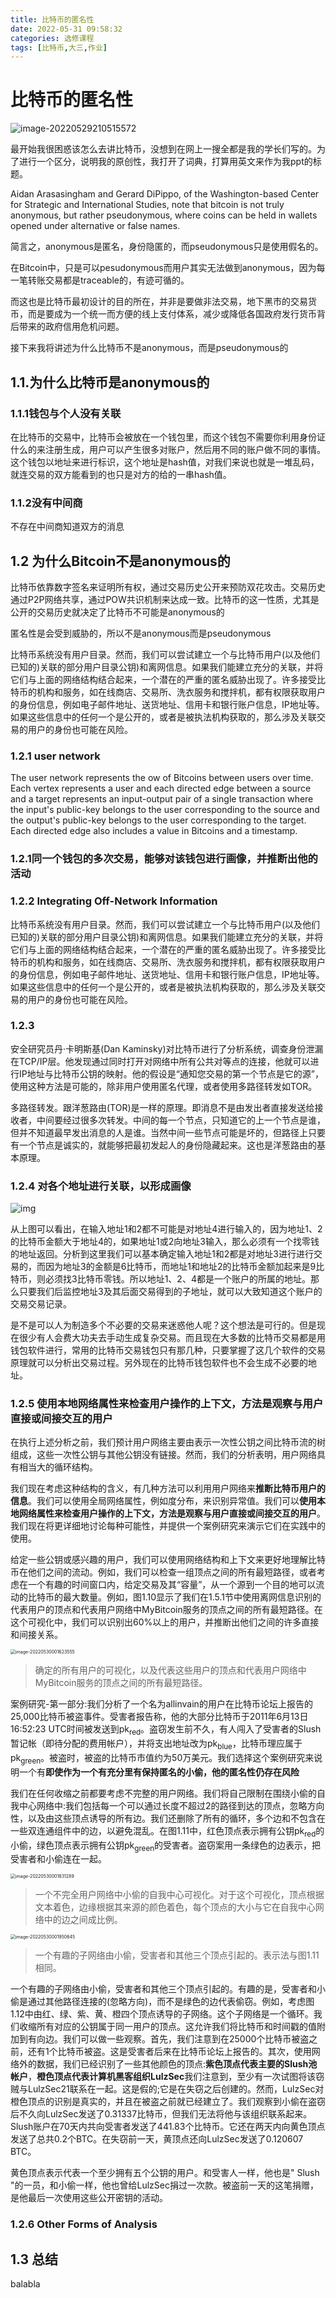 ```yaml
---
title: 比特币的匿名性
date: 2022-05-31 09:58:32
categories: 选修课程
tags: [比特币,大三,作业]
---
```


# 比特币的匿名性



![image-20220529210515572](https://mewtiger-1311904225.cos.ap-nanjing.myqcloud.com/post/image-20220529210515572.png)

最开始我很困惑该怎么去讲比特币，没想到在网上一搜全都是我的学长们写的。为了进行一个区分，说明我的原创性，我打开了词典，打算用英文来作为我ppt的标题。



Aidan Arasasingham and Gerard DiPippo, of the Washington-based Center for Strategic and International Studies, note that bitcoin is not truly anonymous, but rather pseudonymous, where coins can be held in wallets opened under alternative or false names.

简言之，anonymous是匿名，身份隐匿的，而pseudonymous只是使用假名的。

 在Bitcoin中，只是可以pesudonymous而用户其实无法做到anonymous，因为每一笔转账交易都是traceable的，有迹可循的。

 而这也是比特币最初设计的目的所在，并非是要做非法交易，地下黑市的交易货币，而是要成为一个统一而方便的线上支付体系，减少或降低各国政府发行货币背后带来的政府信用危机问题。

接下来我将讲述为什么比特币不是anonymous，而是pseudonymous的

## 1.1.为什么比特币是anonymous的



### 1.1.1钱包与个人没有关联

在比特币的交易中，比特币会被放在一个钱包里，而这个钱包不需要你利用身份证什么的来注册生成，用户可以产生很多对账户，然后用不同的账户做不同的事情。这个钱包以地址来进行标识，这个地址是hash值，对我们来说也就是一堆乱码，就连交易的双方能看到的也只是对方的给的一串hash值。

### 1.1.2没有中间商

不存在中间商知道双方的消息

## 1.2 为什么Bitcoin不是anonymous的

比特币依靠数字签名来证明所有权，通过交易历史公开来预防双花攻击。交易历史通过P2P网络共享，通过POW共识机制来达成一致。比特币的这一性质，尤其是公开的交易历史就决定了比特币不可能是anonymous的

匿名性是会受到威胁的，所以不是anonymous而是pseudonymous

比特币系统没有用户目录。然而，我们可以尝试建立一个与比特币用户(以及他们已知的)关联的部分用户目录公钥)和离网信息。如果我们能建立充分的关联，并将它们与上面的网络结构结合起来，一个潜在的严重的匿名威胁出现了。许多接受比特币的机构和服务，如在线商店、交易所、洗衣服务和搅拌机，都有权限获取用户的身份信息，例如电子邮件地址、送货地址、信用卡和银行账户信息，IP地址等。如果这些信息中的任何一个是公开的，或者是被执法机构获取的，那么涉及关联交易的用户的身份也可能在风险。

### 1.2.1 user network

The user network  represents the ow of Bitcoins between users over time.
Each vertex represents a user and each directed edge between a source and
a target represents an input-output pair of a single transaction where the
input's public-key belongs to the user corresponding to the source and the
output's public-key belongs to the user corresponding to the target. Each
directed edge also includes a value in Bitcoins and a timestamp.

### 1.2.1同一个钱包的多次交易，能够对该钱包进行画像，并推断出他的活动

### 1.2.2 Integrating Off-Network Information

比特币系统没有用户目录。然而，我们可以尝试建立一个与比特币用户(以及他们已知的)关联的部分用户目录公钥)和离网信息。如果我们能建立充分的关联，并将它们与上面的网络结构结合起来，一个潜在的严重的匿名威胁出现了。许多接受比特币的机构和服务，如在线商店、交易所、洗衣服务和搅拌机，都有权限获取用户的身份信息，例如电子邮件地址、送货地址、信用卡和银行账户信息，IP地址等。如果这些信息中的任何一个是公开的，或者是被执法机构获取的，那么涉及关联交易的用户的身份也可能在风险。

### 1.2.3 	

安全研究员丹·卡明斯基(Dan Kaminsky)对比特币进行了分析系统，调查身份泄漏在TCP/IP层。他发现通过同时打开对网络中所有公共对等点的连接，他就可以进行IP地址与比特币公钥的映射。他的假设是“通知您交易的第一个节点是它的源”，使用这种方法是可能的，除非用户使用匿名代理，或者使用多路径转发如TOR。

多路径转发。跟洋葱路由(TOR)是一样的原理。即消息不是由发出者直接发送给接收者，中间要经过很多次转发。中间的每一个节点，只知道它的上一个节点是谁，但并不知道最早发出消息的人是谁。当然中间一些节点可能是坏的，但路径上只要有一个节点是诚实的，就能够把最初发起人的身份隐藏起来。这也是洋葱路由的基本原理。

### 1.2.4 对各个地址进行关联，以形成画像

![img](https://mewtiger-1311904225.cos.ap-nanjing.myqcloud.com/post/20210619195714481.png)

从上图可以看出，在输入地址1和2都不可能是对地址4进行输入的，因为地址1、2的比特币金额大于地址4的，如果地址1或2向地址3输入，那么必须有一个找零钱的地址返回。分析到这里我们可以基本确定输入地址1和2都是对地址3进行进行交易的，而因为地址3的金额是6比特币，而地址1和地址2的比特币金额加起来是9比特币，则必须找3比特币零钱。所以地址1、2、4都是一个账户的所属的地址。那么只要我们后监控地址3及其后面交易得到的子地址，就可以大致知道这个账户的交易交易记录。

是不是可以人为制造多个不必要的交易来迷惑他人呢？这个想法是可行的。但是现在很少有人会费大功夫去手动生成复杂交易。而且现在大多数的比特币交易都是用钱包软件进行，常用的比特币交易钱包只有那几种，只要掌握了这几个软件的交易原理就可以分析出交易过程。另外现在的比特币钱包软件也不会生成不必要的地址。

### 1.2.5 使用本地网络属性来检查用户操作的上下文，方法是观察与用户直接或间接交互的用户

在执行上述分析之前，我们预计用户网络主要由表示一次性公钥之间比特币流的树组成，这些一次性公钥与其他公钥没有链接。然而，我们的分析表明，用户网络具有相当大的循环结构。

我们现在考虑这种结构的含义，有几种方法可以利用用户网络来**推断比特币用户的信息**。我们可以使用全局网络属性，例如度分布，来识别异常值。我们可以**使用本地网络属性来检查用户操作的上下文，方法是观察与用户直接或间接交互的用户**。我们现在将更详细地讨论每种可能性，并提供一个案例研究来演示它们在实践中的使用。

给定一些公钥或感兴趣的用户，我们可以使用网络结构和上下文来更好地理解比特币在他们之间的流动。例如，我们可以检查一组顶点之间的所有最短路径，或者考虑在一个有趣的时间窗口内，给定交易及其“容量”，从一个源到一个目的地可以流动的比特币的最大数量。例如，图1.10显示了我们在1.5.1节中使用离网信息识别的代表用户的顶点和代表用户网络中MyBitcoin服务的顶点之间的所有最短路径。在这个可视化中，我们可以识别出60%以上的用户，并推断出他们之间的许多直接和间接关系。

<img src="https://mewtiger-1311904225.cos.ap-nanjing.myqcloud.com/post/image-20220530001623555.png" alt="image-20220530001623555" style="zoom:50%;" />

> 确定的所有用户的可视化，以及代表这些用户的顶点和代表用户网络中MyBitcoin服务的顶点之间的所有最短路径。

案例研究-第一部分:我们分析了一个名为allinvain的用户在比特币论坛上报告的25,000比特币被盗事件。受害者报告称，他的大部分比特币于2011年6月13日16:52:23 UTC时间被发送到pk<sub>red</sub>。盗窃发生前不久，有人闯入了受害者的Slush暂记帐（即待分配的费用帐户），并将支出地址改为pk<sub>blue</sub>，比特币理应属于pk<sub>green</sub>。被盗时，被盗的比特币市值约为50万美元。我们选择这个案例研究来说明一个有**即使作为一个有充分里有保持匿名的小偷，他的匿名性仍存在风险**

我们在任何收缩之前都要考虑不完整的用户网络。我们将自己限制在围绕小偷的自我中心网络中:我们包括每一个可以通过长度不超过2的路径到达的顶点，忽略方向性，以及由这些顶点诱导的所有边。我们还删除了所有的循环，多个边和不包含在一些双连通组件中的边，以避免混乱。在图1.11中，红色顶点表示拥有公钥pk<sub>red</sub>的小偷，绿色顶点表示拥有公钥pk<sub>green</sub>的受害者。盗窃案用一条绿色的边表示，把受害者和小偷连在一起。



<img src="https://mewtiger-1311904225.cos.ap-nanjing.myqcloud.com/post/image-20220530001831289.png" alt="image-20220530001831289" style="zoom:50%;" />

> 一个不完全用户网络中小偷的自我中心可视化。对于这个可视化，顶点根据文本着色，边缘根据其来源的颜色着色，每个顶点的大小与它在自我中心网络中的边之间成比例。

<img src="https://mewtiger-1311904225.cos.ap-nanjing.myqcloud.com/post/image-20220530001950645.png" alt="image-20220530001950645" style="zoom:50%;" />

> 一个有趣的子网络由小偷，受害者和其他三个顶点引起的。表示法与图1.11相同。

一个有趣的子网络由小偷，受害者和其他三个顶点引起的。有趣的是，受害者和小偷是通过其他路径连接的(忽略方向)，而不是绿色的边代表偷窃。例如，考虑图1.12中由红、绿、紫、黄、橙四个顶点诱导的子网络。这个子网络是一个循环。我们收缩所有对应的公钥属于同一用户的顶点。这允许我们将比特币和时间戳的值附加到有向边。我们可以做一些观察。首先，我们注意到在25000个比特币被盗之前，还有1个比特币被盗。这是受害者后来在比特币论坛上报告的。其次，使用网络外的数据，我们已经识别了一些其他颜色的顶点:**紫色顶点代表主要的Slush池帐户**，**橙色顶点代表计算机黑客组织LulzSec**我们注意到，至少有一次试图将该窃贼与LulzSec21联系在一起。这是假的;它是在失窃之后创建的。然而，LulzSec对橙色顶点的识别是真实的，并且在被盗之前就已经建立了。我们观察到小偷在盗窃后不久向LulzSec发送了0.31337比特币，但我们无法将他与该组织联系起来。Slush账户在70天内共向受害者发送了441.83个比特币。它还在两天内向黄色顶点发送了总共0.2个BTC。在失窃前一天，黄顶点还向LulzSec发送了0.120607 BTC。

黄色顶点表示代表一个至少拥有五个公钥的用户。和受害人一样，他也是" Slush "的一员，和小偷一样，他也曾给LulzSec捐过一次款。被盗前一天的这笔捐赠，是他最后一次使用这些公开密钥的活动。

### 1.2.6 Other Forms of Analysis

## 1.3 总结

balabla



